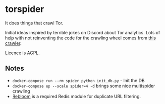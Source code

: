 # torspider
It does things that crawl Tor.

Initial ideas inspired by terrible jokes on Discord about Tor analytics.
Lots of help with not reinventing the code for the crawling wheel comes from [this crawler](https://github.com/dirtyfilthy/freshonions-torscraper).

Licence is AGPL.

## Notes
* `docker-compose run --rm spider python init_db.py` - Init the DB
* `docker-compose up --scale spider=4 -d` brings some nice multispider crawling 
* [Rebloom](http://rebloom.io/) is a required Redis module for duplicate URL filtering.
